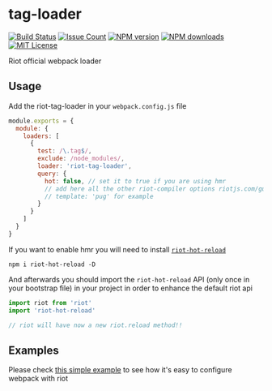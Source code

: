 # tag-loader

[![Build Status][travis-image]][travis-url]
[![Issue Count][codeclimate-image]][codeclimate-url]
[![NPM version][npm-version-image]][npm-url]
[![NPM downloads][npm-downloads-image]][npm-url]
[![MIT License][license-image]][license-url]

Riot official webpack loader

## Usage

Add the riot-tag-loader in your `webpack.config.js` file
```js
module.exports = {
  module: {
    loaders: [
      {
        test: /\.tag$/,
        exclude: /node_modules/,
        loader: 'riot-tag-loader',
        query: {
          hot: false, // set it to true if you are using hmr
          // add here all the other riot-compiler options riotjs.com/guide/compiler/
          // template: 'pug' for example
        }
      }
    ]
  }
}
```

If you want to enable hmr you will need to install [`riot-hot-reload`](https://www.npmjs.com/package/riot-hot-reload)

```shell
npm i riot-hot-reload -D
```

And afterwards you should import the `riot-hot-reload` API (only once in your bootstrap file) in your project in order to enhance the default riot api

```js
import riot from 'riot'
import 'riot-hot-reload'

// riot will have now a new riot.reload method!!
```

## Examples

Please check [this simple example](https://github.com/riot/examples/tree/gh-pages/webpack) to see how it's easy to configure webpack with riot

[travis-image]:  https://img.shields.io/travis/riot/tag-loader.svg?style=flat-square
[travis-url]:    https://travis-ci.org/riot/tag-loader
[license-image]: https://img.shields.io/badge/license-MIT-000000.svg?style=flat-square
[license-url]:   LICENSE.txt
[npm-version-image]:   https://img.shields.io/npm/v/riot-tag-loader.svg?style=flat-square
[npm-downloads-image]: https://img.shields.io/npm/dm/riot-tag-loader.svg?style=flat-square
[npm-url]:             https://npmjs.org/package/riot-tag-loader
[codeclimate-image]: https://codeclimate.com/github/riot/tag-loader/badges/issue_count.svg
[codeclimate-url]:   https://codeclimate.com/github/riot/tag-loader
